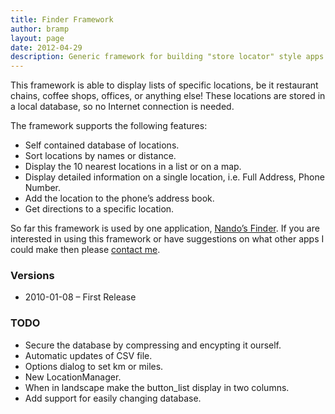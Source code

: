 ```yaml
---
title: Finder Framework
author: bramp
layout: page
date: 2012-04-29
description: Generic framework for building "store locator" style apps
---
```

This framework is able to display lists of specific locations, be it restaurant chains, coffee shops, offices, or anything else! These locations are stored in a local database, so no Internet connection is needed.

The framework supports the following features:

  * Self contained database of locations.
  * Sort locations by names or distance.
  * Display the 10 nearest locations in a list or on a map.
  * Display detailed information on a single location, i.e. Full Address, Phone Number.
  * Add the location to the phone&#8217;s address book.
  * Get directions to a specific location.

So far this framework is used by one application, [Nando&#8217;s Finder][1]. If you are interested in using this framework or have suggestions on what other apps I could make then please [contact me][2].

### Versions

  * 2010-01-08 &#8211; First Release

### TODO

  * Secure the database by compressing and encypting it ourself.
  * Automatic updates of CSV file.
  * Options dialog to set km or miles.
  * New LocationManager.
  * When in landscape make the button_list display in two columns.
  * Add support for easily changing database.

 [1]: http://bramp.net/blog/android-apps/nandos-finder/ "Nando’s Finder"
 [2]: mailto:finder@bramp.net
 